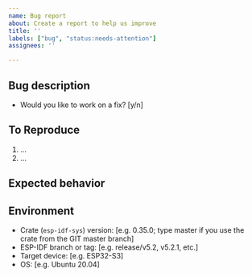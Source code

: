 ```yaml
---
name: Bug report
about: Create a report to help us improve
title: ''
labels: ["bug", "status:needs-attention"]
assignees: ''

---
```


## Bug description

<!-- A clear and concise description of what the bug is. -->

- Would you like to work on a fix? [y/n]

## To Reproduce

<!-- Steps to reproduce the behavior. -->
1. ...
2. ...

<!-- Please share the minimal repro of the issue where the bug can be reproduced. -->

<!-- Make sure you are able to reproduce the bug in the `main` branch, too. -->

## Expected behavior

<!-- A clear and concise description of what you expected to happen. Attach screenshots if needed. -->

## Environment

- Crate (`esp-idf-sys`) version: [e.g. 0.35.0; type master if you use the crate from the GIT master branch]
- ESP-IDF branch or tag: [e.g. release/v5.2, v5.2.1, etc.]
- Target device: [e.g. ESP32-S3] <!-- Use `espflash board-info` to get the target device iformation. -->
- OS: [e.g. Ubuntu 20.04]
